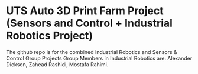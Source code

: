 #  UTS Auto 3D Print Farm Project (Sensors and Control + Industrial Robotics Project)
The github repo is for the combined Industrial Robotics and Sensors & Control Group Projects
Group Members in Industrial Robotics are:
Alexander Dickson, 
Zahead Rashidi,
Mostafa Rahimi.
